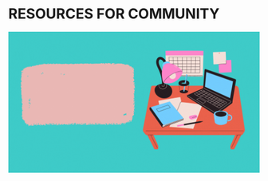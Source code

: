 <h1 color:#377bf6; align:center;>RESOURCES FOR COMMUNITY</h1>

![Project-poster](/docs/Assets/Images/readme/poster-main.gif)
